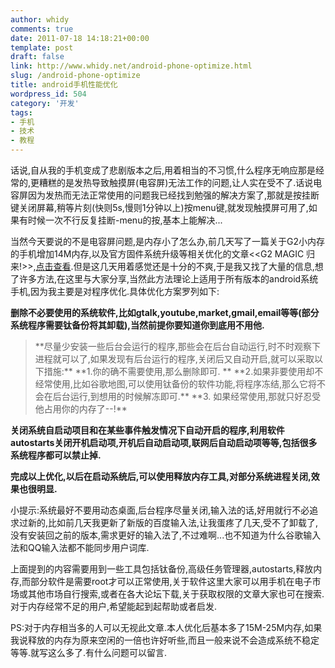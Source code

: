 ```yaml
---
author: whidy
comments: true
date: 2011-07-18 14:18:21+00:00
template: post
draft: false
link: http://www.whidy.net/android-phone-optimize.html
slug: /android-phone-optimize
title: android手机性能优化
wordpress_id: 504
category: '开发'
tags:
- 手机
- 技术
- 教程
---
```


话说,自从我的手机变成了悲剧版本之后,用着相当的不习惯,什么程序无响应那是经常的,更糟糕的是发热导致触摸屏(电容屏)无法工作的问题,让人实在受不了.话说电容屏因为发热而无法正常使用的问题我已经找到勉强的解决方案了,那就是按挂断键关闭屏幕,稍等片刻(快则5s,慢则1分钟以上)按menu键,就发现触摸屏可用了,如果有时候一次不行反复挂断-menu的按,基本上能解决...

当然今天要说的不是电容屏问题,是内存小了怎么办,前几天写了一篇关于G2小内存的手机增加14M内存,以及官方固件系统升级等相关优化的文章<<G2 MAGIC 归来!>>,[点击查看](/g2-reborn.html).但是这几天用着感觉还是十分的不爽,于是我又找了大量的信息,想了许多方法,在这里与大家分享,当然此方法理论上适用于所有版本的android系统手机,因为我主要是对程序优化.具体优化方案罗列如下:

**删除不必要使用的系统软件,比如gtalk,youtube,market,gmail,email等等(部分系统程序需要钛备份将其卸载),当然前提你要知道你到底用不用他.**


<blockquote>**尽量少安装一些后台会运行的程序,那些会在后台自动运行,时不时观察下进程就可以了,如果发现有后台运行的程序,关闭后又自动开启,就可以采取以下措施:**
**1.你的确不需要使用,那么删除即可. **
**2.如果非要使用却不经常使用,比如谷歌地图,可以使用钛备份的软件功能,将程序冻结,那么它将不会在后台运行,到想用的时候解冻即可.**
**3. 如果经常使用,那就只好忍受他占用你的内存了--!**</blockquote>


**关闭系统自启动项目和在某些事件触发情况下自动开启的程序,利用软件autostarts关闭开机启动项,开机后自动启动项,联网后自动启动项等等,包括很多系统程序都可以禁止掉.**

**完成以上优化,以后在启动系统后,可以使用释放内存工具,对部分系统进程关闭,效果也很明显.**

小提示:系统最好不要用动态桌面,后台程序尽量关闭,输入法的话,好用就行不必追求过新的,比如前几天我更新了新版的百度输入法,让我蛋疼了几天,受不了卸载了,没有安装回之前的版本,需求更好的输入法了,不过难啊...也不知道为什么谷歌输入法和QQ输入法都不能同步用户词库.

上面提到的内容需要用到一些工具包括钛备份,高级任务管理器,autostarts,释放内存,而部分软件是需要root才可以正常使用,关于软件这里大家可以用手机在电子市场或其他市场自行搜索,或者在各大论坛下载,关于获取权限的文章大家也可在搜索.对于内存经常不足的用户,希望能起到起帮助或者启发.

PS:对于内存相当多的人可以无视此文章.本人优化后基本多了15M-25M内存,如果我说释放的内存为原来空闲的一倍也许好听些,而且一般来说不会造成系统不稳定等等.就写这么多了.有什么问题可以留言.
